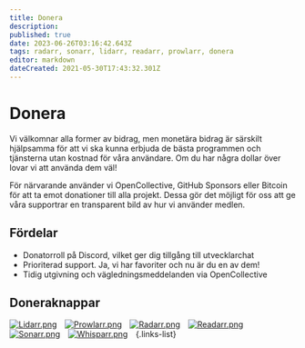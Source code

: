 ```yaml
---
title: Donera
description: 
published: true
date: 2023-06-26T03:16:42.643Z
tags: radarr, sonarr, lidarr, readarr, prowlarr, donera
editor: markdown
dateCreated: 2021-05-30T17:43:32.301Z
---
```


# Donera

Vi välkomnar alla former av bidrag, men monetära bidrag är särskilt hjälpsamma för att vi ska kunna erbjuda de bästa programmen och tjänsterna utan kostnad för våra användare. Om du har några dollar över lovar vi att använda dem väl!

För närvarande använder vi OpenCollective, GitHub Sponsors eller Bitcoin för att ta emot donationer till alla projekt. Dessa gör det möjligt för oss att ge våra supportrar en transparent bild av hur vi använder medlen.

## Fördelar

- Donatorroll på Discord, vilket ger dig tillgång till utvecklarchat
- Prioriterad support. Ja, vi har favoriter och nu är du en av dem!
- Tidig utgivning och vägledningsmeddelanden via OpenCollective

## Doneraknappar

[![Lidarr.png](/assets/lidarr/logos/48.png)](https://lidarr.audio/donate)&emsp;[![Prowlarr.png](/assets/prowlarr/logos/48.png)](https://prowlarr.com/donate)&emsp;[![Radarr.png](/assets/radarr/logos/48.png)](https://radarr.video/donate)&emsp;[![Readarr.png](/assets/readarr/logos/48.png)](https://readarr.com/donate)&emsp;[![Sonarr.png](/assets/sonarr/logos/48.png)](https://sonarr.tv/donate)&emsp;[![Whisparr.png](/assets/whisparr/logos/48.png)](https://whisparr.com/donate)&emsp;{.links-list}